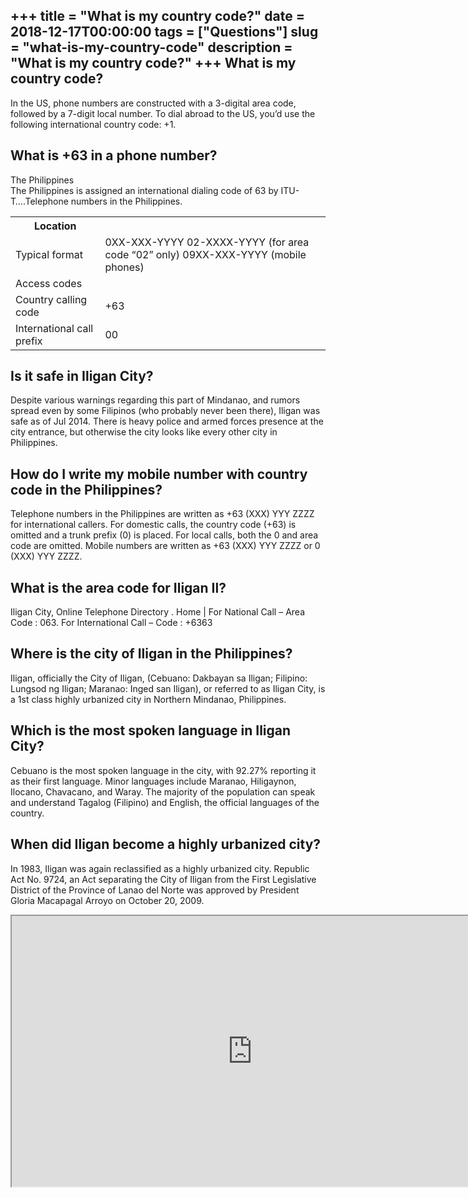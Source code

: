 +++
title = "What is my country code?"
date = 2018-12-17T00:00:00
tags = ["Questions"]
slug = "what-is-my-country-code"
description = "What is my country code?"
+++
What is my country code?
------------------------

In the US, phone numbers are constructed with a 3-digital area code, followed by a 7-digit local number. To dial abroad to the US, you’d use the following international country code: +1.

What is +63 in a phone number?
------------------------------

The Philippines  
The Philippines is assigned an international dialing code of 63 by ITU-T….Telephone numbers in the Philippines.

<table><tr><th>Location</th></tr><tr><td>Typical format</td><td>0XX-XXX-YYYY 02-XXXX-YYYY (for area code “02” only) 09XX-XXX-YYYY (mobile phones)</td></tr><tr><td>Access codes</td></tr><tr><td>Country calling code</td><td>+63</td></tr><tr><td>International call prefix</td><td>00</td></tr></table>

Is it safe in Iligan City?
--------------------------

Despite various warnings regarding this part of Mindanao, and rumors spread even by some Filipinos (who probably never been there), Iligan was safe as of Jul 2014. There is heavy police and armed forces presence at the city entrance, but otherwise the city looks like every other city in Philippines.

How do I write my mobile number with country code in the Philippines?
---------------------------------------------------------------------

Telephone numbers in the Philippines are written as +63 (XXX) YYY ZZZZ for international callers. For domestic calls, the country code (+63) is omitted and a trunk prefix (0) is placed. For local calls, both the 0 and area code are omitted. Mobile numbers are written as +63 (XXX) YYY ZZZZ or 0 (XXX) YYY ZZZZ.

What is the area code for Iligan Il?
------------------------------------

Iligan City, Online Telephone Directory . Home | For National Call – Area Code : 063. For International Call – Code : +6363

Where is the city of Iligan in the Philippines?
-----------------------------------------------

Iligan, officially the City of Iligan, (Cebuano: Dakbayan sa Iligan; Filipino: Lungsod ng Iligan; Maranao: Inged san Iligan), or referred to as Iligan City, is a 1st class highly urbanized city in Northern Mindanao, Philippines.

Which is the most spoken language in Iligan City?
-------------------------------------------------

Cebuano is the most spoken language in the city, with 92.27% reporting it as their first language. Minor languages include Maranao, Hiligaynon, Ilocano, Chavacano, and Waray. The majority of the population can speak and understand Tagalog (Filipino) and English, the official languages of the country.

When did Iligan become a highly urbanized city?
-----------------------------------------------

In 1983, Iligan was again reclassified as a highly urbanized city. Republic Act No. 9724, an Act separating the City of Iligan from the First Legislative District of the Province of Lanao del Norte was approved by President Gloria Macapagal Arroyo on October 20, 2009.

<iframe allow="accelerometer; autoplay; clipboard-write; encrypted-media; gyroscope; picture-in-picture" allowfullscreen="" class="__youtube_prefs__  epyt-is-override  no-lazyload" data-no-lazy="1" data-origheight="433" data-origwidth="770" data-skipgform_ajax_framebjll="" height="433" id="_ytid_72782" loading="lazy" src="https://www.youtube.com/embed/R3E5uK5WvWk?enablejsapi=1&autoplay=0&cc_load_policy=0&cc_lang_pref=&iv_load_policy=1&loop=0&modestbranding=0&rel=1&fs=1&playsinline=0&autohide=2&theme=dark&color=red&controls=1&" title="YouTube player" width="770"></iframe>